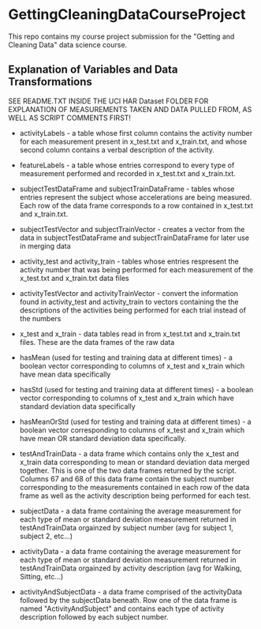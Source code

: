 # GettingCleaningDataCourseProject
This repo contains my course project submission for the "Getting and Cleaning Data" data science course.

## Explanation of Variables and Data Transformations
SEE README.TXT INSIDE THE UCI HAR Dataset FOLDER FOR EXPLANATION OF MEASUREMENTS TAKEN AND DATA PULLED FROM, AS WELL AS SCRIPT COMMENTS FIRST!

* activityLabels - a table whose first column contains the activity number for each measurement present in x_test.txt and x_train.txt, and whose second column contains a verbal description of the activity. 

* featureLabels - a table whose entries correspond to every type of measurement performed and recorded in x_test.txt and x_train.txt.

* subjectTestDataFrame and subjectTrainDataFrame - tables whose entries represent the subject whose accelerations are being measured. Each row of the data frame corresponds to a row contained in x_test.txt and x_train.txt.

* subjectTestVector and subjectTrainVector - creates a vector from the data in subjectTestDataFrame and subjectTrainDataFrame for later use in merging data

* activity_test and activity_train - tables whose entries respresent the activity number that was being performed for each measurement of the x_test.txt and x_train.txt data files

* activityTestVector and activityTrainVector - convert the information found in activity_test and activity_train to vectors containing the the descriptions of the activities being performed for each trial instead of the numbers

* x_test and x_train - data tables read in from x_test.txt and x_train.txt files. These are the data frames of the raw data

* hasMean (used for testing and training data at different times) - a boolean vector corresponding to columns of x_test and x_train which have mean data specifically


* hasStd (used for testing and training data at different times) - a boolean vector corresponding to columns of x_test and x_train which have standard deviation data specifically

* hasMeanOrStd (used for testing and training data at different times) - a boolean vector corresponding to columns of x_test and x_train which have mean OR standard deviation data specifically.

* testAndTrainData - a data frame which contains only the x_test and x_train data corresponding to mean or standard deviation data merged together. This is one of the two data frames returned by the script. Columns 67 and 68 of this data frame contain the subject number corresponding to the measurements contained in each row of the data frame as well as the activity description being performed for each test.

* subjectData - a data frame containing the average measurement for each type of mean or standard deviation measurement returned in testAndTrainData orgainzed by subject number (avg for subject 1, subject 2, etc...)


* activityData - a data frame containing the average measurement for each type of mean or standard deviation measurement returned in testAndTrainData orgainzed by activity description (avg for Walking, Sitting, etc...)


* activityAndSubjectData - a data frame comprised of the activityData followed by the subjectData beneath. Row one of the data frame is named "ActivityAndSubject" and contains each type of activity description followed by each subject number.